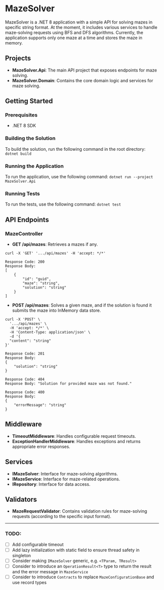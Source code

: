 # MazeSolver

MazeSolver is a .NET 8 application with a simple API for solving mazes in specific string format.
At the moment, it includes various services to handle maze-solving requests using BFS and DFS algorithms.
Currently, the application supports only one maze at a time and stores the maze in memory.

## Projects

- **MazeSolver.Api**: The main API project that exposes endpoints for maze solving.
- **MazeSolver.Domain**: Contains the core domain logic and services for maze solving.

## Getting Started

### Prerequisites

- .NET 8 SDK

### Building the Solution

To build the solution, run the following command in the root directory:
```dotnet build```

### Running the Application

To run the application, use the following command:
```dotnet run --project MazeSolver.Api```

### Running Tests

To run the tests, use the following command:
```dotnet test```


## API Endpoints

### MazeController

- **GET /api/mazes**: Retrieves a mazes if any.
``````
curl -X 'GET' '.../api/mazes' -H 'accept: */*'

Response Code: 200
Response Body:
[
    {
        "id": "guid",
        "maze": "string",
        "solution": "string"
    }
]
``````
- **POST /api/mazes**: Solves a given maze, and if the solution is found it submits the maze into InMemory data store.
``````
curl -X 'POST' \
  '.../api/mazes' \
  -H 'accept: */*' \
  -H 'Content-Type: application/json' \
  -d '{
  "content": "string"
}'

Response Code: 201
Response Body: 
{
    "solution": "string"
}

Response Code: 404
Response Body: "Solution for provided maze was not found."

Response Code: 400
Response Body: 
{
    "errorMessage": "string"
}
``````
## Middleware

- **TimeoutMiddleware**: Handles configurable request timeouts.
- **ExceptionHandlerMiddleware**: Handles exceptions and returns appropriate error responses.

## Services

- **IMazeSolver**: Interface for maze-solving algorithms.
- **IMazeService**: Interface for maze-related operations.
- **IRepository**: Interface for data access.

## Validators

- **MazeRequestValidator**: Contains validation rules for maze-solving requests (according to the specific input format).

------------
### TODO:
- [ ] Add configurable timeout
- [ ] Add lazy initialization with static field to ensure thread safety in singleton
- [ ] Consider making ```IMazeSolver``` generic, e.g. ```<TParam, TResult>```
- [ ] Consider to introduce an ```OperationResult<T>``` type to return the result and the error message in ```MazeService```
- [ ] Consider to introduce ```Contracts``` to replace ```MazeConfigurationBase``` and use record types
